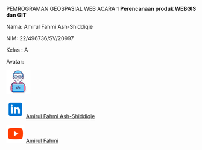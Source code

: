PEMROGRAMAN GEOSPASIAL WEB ACARA 1
**Perencanaan produk WEBGIS dan GIT**  

Nama: Amirul Fahmi Ash-Shiddiqie

NIM: 22/496736/SV/20997

Kelas : A

Avatar:

![Avatar](image/hacker.png)


![Linkedin](image/Linkedin.png) [Amirul Fahmi Ash-Shiddiqie](https://www.linkedin.com/in/amirul-fahmi-ash-shiddiqie-70341721b/)

![Youtube](image/Youtube.png) [Amirul Fahmi ](https://www.youtube.com/channel/UCEx431_9pHYiU08DOBBqr4A)







